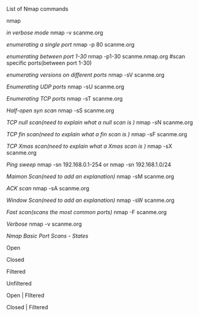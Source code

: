 List of Nmap commands


nmap <site>

*in verbose mode*
nmap -v scanme.org

*enumerating a single port*
nmap -p 80 scanme.org

*enumerating between port 1-30*
nmap -p1-30 scanme.nmap.org #scan specific ports(between port 1-30)

*enumerating versions on different ports*
nmap -sV scanme.org


*Enumerating UDP ports*
nmap -sU scanme.org

*Enumerating TCP ports*
nmap -sT scanme.org

*Half-open syn  scan*
nmap -sS scanme.org

*TCP null scan(need to explain what a null scan is )*
nmap -sN scanme.org

*TCP fin scan(need to explain what a fin scan is )*
nmap -sF scanme.org

*TCP Xmas scan(need to explain what a Xmas scan is )*
nmap -sX scanme.org


*Ping sweep*
nmap -sn 192.168.0.1-254
or 
nmap -sn 192.168.1.0/24

*Maimon Scan(need to add an explanation)*
nmap -sM scanme.org

*ACK scan*
nmap -sA scanme.org

*Window Scan(need to add an explanation)*
nmap -sW scanme.org

*Fast scan(scans the most common ports)*
nmap -F scanme.org

*Verbose*
nmap -v scanme.org

*Nmap Basic Port Scans - States*

Open

Closed

Filtered 

Unfiltered

Open | FIltered

Closed | Filtered
